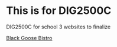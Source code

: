 # This is for DIG2500C
DIG2500C
for school
3 websites to finalize

<a href="https://thethatdude.github.io/fid/bistro/">Black Goose Bistro</a>
